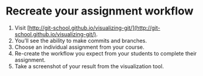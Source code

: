 # Recreate your assignment workflow

1. Visit [http://git-school.github.io/visualizing-git/](http://git-school.github.io/visualizing-git/).
2. You’ll see the ability to make commits and branches.
3. Choose an individual assignment from your course. 
4. Re-create the workflow you expect from your students to complete their assignment.
5. Take a screenshot of your result from the visualization tool.

